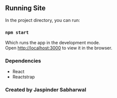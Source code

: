 ## Running Site

In the project directory, you can run:

### `npm start`

Which runs the app in the development mode.<br />
Open [http://localhost:3000](http://localhost:3000) to view it in the browser.

### Dependencies

- React
- Reactstrap

### Created by Jaspinder Sabharwal